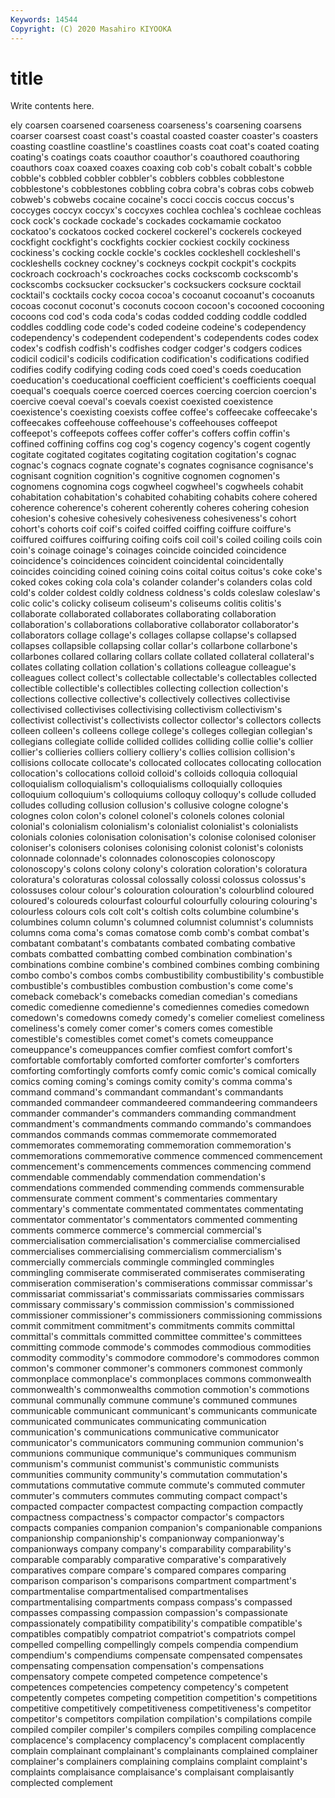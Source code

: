 ```yaml
---
Keywords: 14544
Copyright: (C) 2020 Masahiro KIYOOKA
---
```


# title

Write contents here.

ely coarsen
coarsened coarseness coarseness's coarsening coarsens coarser coarsest coast coast's coastal
coasted coaster coaster's coasters coasting coastline coastline's coastlines coasts coat
coat's coated coating coating's coatings coats coauthor coauthor's coauthored coauthoring
coauthors coax coaxed coaxes coaxing cob cob's cobalt cobalt's cobble
cobble's cobbled cobbler cobbler's cobblers cobbles cobblestone cobblestone's cobblestones cobbling
cobra cobra's cobras cobs cobweb cobweb's cobwebs cocaine cocaine's cocci
coccis coccus coccus's coccyges coccyx coccyx's coccyxes cochlea cochlea's cochleae
cochleas cock cock's cockade cockade's cockades cockamamie cockatoo cockatoo's cockatoos
cocked cockerel cockerel's cockerels cockeyed cockfight cockfight's cockfights cockier cockiest
cockily cockiness cockiness's cocking cockle cockle's cockles cockleshell cockleshell's cockleshells
cockney cockney's cockneys cockpit cockpit's cockpits cockroach cockroach's cockroaches cocks
cockscomb cockscomb's cockscombs cocksucker cocksucker's cocksuckers cocksure cocktail cocktail's cocktails
cocky cocoa cocoa's cocoanut cocoanut's cocoanuts cocoas coconut coconut's coconuts
cocoon cocoon's cocooned cocooning cocoons cod cod's coda coda's codas
codded codding coddle coddled coddles coddling code code's coded codeine
codeine's codependency codependency's codependent codependent's codependents codes codex codex's codfish
codfish's codfishes codger codger's codgers codices codicil codicil's codicils codification
codification's codifications codified codifies codify codifying coding cods coed coed's
coeds coeducation coeducation's coeducational coefficient coefficient's coefficients coequal coequal's coequals
coerce coerced coerces coercing coercion coercion's coercive coeval coeval's coevals
coexist coexisted coexistence coexistence's coexisting coexists coffee coffee's coffeecake coffeecake's
coffeecakes coffeehouse coffeehouse's coffeehouses coffeepot coffeepot's coffeepots coffees coffer coffer's
coffers coffin coffin's coffined coffining coffins cog cog's cogency cogency's
cogent cogently cogitate cogitated cogitates cogitating cogitation cogitation's cognac cognac's
cognacs cognate cognate's cognates cognisance cognisance's cognisant cognition cognition's cognitive
cognomen cognomen's cognomens cognomina cogs cogwheel cogwheel's cogwheels cohabit cohabitation
cohabitation's cohabited cohabiting cohabits cohere cohered coherence coherence's coherent coherently
coheres cohering cohesion cohesion's cohesive cohesively cohesiveness cohesiveness's cohort cohort's
cohorts coif coif's coifed coiffed coiffing coiffure coiffure's coiffured coiffures
coiffuring coifing coifs coil coil's coiled coiling coils coin coin's
coinage coinage's coinages coincide coincided coincidence coincidence's coincidences coincident coincidental
coincidentally coincides coinciding coined coining coins coital coitus coitus's coke
coke's coked cokes coking cola cola's colander colander's colanders colas
cold cold's colder coldest coldly coldness coldness's colds coleslaw coleslaw's
colic colic's colicky coliseum coliseum's coliseums colitis colitis's collaborate collaborated
collaborates collaborating collaboration collaboration's collaborations collaborative collaborator collaborator's collaborators collage
collage's collages collapse collapse's collapsed collapses collapsible collapsing collar collar's
collarbone collarbone's collarbones collared collaring collars collate collated collateral collateral's
collates collating collation collation's collations colleague colleague's colleagues collect collect's
collectable collectable's collectables collected collectible collectible's collectibles collecting collection collection's
collections collective collective's collectively collectives collectivise collectivised collectivises collectivising collectivism
collectivism's collectivist collectivist's collectivists collector collector's collectors collects colleen colleen's
colleens college college's colleges collegian collegian's collegians collegiate collide collided
collides colliding collie collie's collier collier's collieries colliers colliery colliery's
collies collision collision's collisions collocate collocate's collocated collocates collocating collocation
collocation's collocations colloid colloid's colloids colloquia colloquial colloquialism colloquialism's colloquialisms
colloquially colloquies colloquium colloquium's colloquiums colloquy colloquy's collude colluded colludes
colluding collusion collusion's collusive cologne cologne's colognes colon colon's colonel
colonel's colonels colones colonial colonial's colonialism colonialism's colonialist colonialist's colonialists
colonials colonies colonisation colonisation's colonise colonised coloniser coloniser's colonisers colonises
colonising colonist colonist's colonists colonnade colonnade's colonnades colonoscopies colonoscopy colonoscopy's
colons colony colony's coloration coloration's coloratura coloratura's coloraturas colossal colossally
colossi colossus colossus's colossuses colour colour's colouration colouration's colourblind coloured
coloured's coloureds colourfast colourful colourfully colouring colouring's colourless colours cols
colt colt's coltish colts columbine columbine's columbines column column's columned
columnist columnist's columnists columns coma coma's comas comatose comb comb's
combat combat's combatant combatant's combatants combated combating combative combats combatted
combatting combed combination combination's combinations combine combine's combined combines combing
combining combo combo's combos combs combustibility combustibility's combustible combustible's combustibles
combustion combustion's come come's comeback comeback's comebacks comedian comedian's comedians
comedic comedienne comedienne's comediennes comedies comedown comedown's comedowns comedy comedy's
comelier comeliest comeliness comeliness's comely comer comer's comers comes comestible
comestible's comestibles comet comet's comets comeuppance comeuppance's comeuppances comfier comfiest
comfort comfort's comfortable comfortably comforted comforter comforter's comforters comforting comfortingly
comforts comfy comic comic's comical comically comics coming coming's comings
comity comity's comma comma's command command's commandant commandant's commandants commanded
commandeer commandeered commandeering commandeers commander commander's commanders commanding commandment commandment's
commandments commando commando's commandoes commandos commands commas commemorate commemorated commemorates
commemorating commemoration commemoration's commemorations commemorative commence commenced commencement commencement's commencements
commences commencing commend commendable commendably commendation commendation's commendations commended commending
commends commensurable commensurate comment comment's commentaries commentary commentary's commentate commentated
commentates commentating commentator commentator's commentators commented commenting comments commerce commerce's
commercial commercial's commercialisation commercialisation's commercialise commercialised commercialises commercialising commercialism commercialism's
commercially commercials commingle commingled commingles commingling commiserate commiserated commiserates commiserating
commiseration commiseration's commiserations commissar commissar's commissariat commissariat's commissariats commissaries commissars
commissary commissary's commission commission's commissioned commissioner commissioner's commissioners commissioning commissions
commit commitment commitment's commitments commits committal committal's committals committed committee
committee's committees committing commode commode's commodes commodious commodities commodity commodity's
commodore commodore's commodores common common's commoner commoner's commoners commonest commonly
commonplace commonplace's commonplaces commons commonwealth commonwealth's commonwealths commotion commotion's commotions
communal communally commune commune's communed communes communicable communicant communicant's communicants
communicate communicated communicates communicating communication communication's communications communicative communicator communicator's
communicators communing communion communion's communions communique communique's communiques communism communism's
communist communist's communistic communists communities community community's commutation commutation's commutations
commutative commute commute's commuted commuter commuter's commuters commutes commuting compact
compact's compacted compacter compactest compacting compaction compactly compactness compactness's compactor
compactor's compactors compacts companies companion companion's companionable companions companionship companionship's
companionway companionway's companionways company company's comparability comparability's comparable comparably comparative
comparative's comparatively comparatives compare compare's compared compares comparing comparison comparison's
comparisons compartment compartment's compartmentalise compartmentalised compartmentalises compartmentalising compartments compass compass's
compassed compasses compassing compassion compassion's compassionate compassionately compatibility compatibility's compatible
compatible's compatibles compatibly compatriot compatriot's compatriots compel compelled compelling compellingly
compels compendia compendium compendium's compendiums compensate compensated compensates compensating compensation
compensation's compensations compensatory compete competed competence competence's competences competencies competency
competency's competent competently competes competing competition competition's competitions competitive competitively
competitiveness competitiveness's competitor competitor's competitors compilation compilation's compilations compile compiled
compiler compiler's compilers compiles compiling complacence complacence's complacency complacency's complacent
complacently complain complainant complainant's complainants complained complainer complainer's complainers complaining
complains complaint complaint's complaints complaisance complaisance's complaisant complaisantly complected complement
